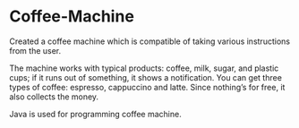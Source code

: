 # Coffee-Machine
Created a coffee machine which is compatible of taking various instructions from the user.

The machine works with typical products: coffee, milk, sugar, and plastic cups; if it runs out of something, it shows a notification. You can get three types of coffee: espresso, cappuccino and latte. Since nothing’s for free, it also collects the money.

Java is used for programming coffee machine.
